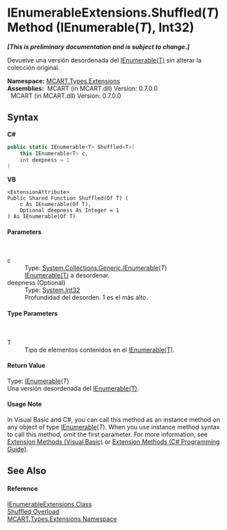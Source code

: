 # IEnumerableExtensions.Shuffled(*T*) Method (IEnumerable(*T*), Int32)
 _**\[This is preliminary documentation and is subject to change.\]**_

Devuelve una versión desordenada del <a href="http://msdn2.microsoft.com/es-es/library/9eekhta0" target="_blank">IEnumerable(T)</a> sin alterar la colección original.

**Namespace:**&nbsp;<a href="a8e71047-44e0-7000-43f0-67a6f5b9758c">MCART.Types.Extensions</a><br />**Assemblies:**&nbsp;&nbsp;MCART (in MCART.dll) Version: 0.7.0.0<br />&nbsp;&nbsp;MCART (in MCART.dll) Version: 0.7.0.0<br />

## Syntax

**C#**<br />
``` C#
public static IEnumerable<T> Shuffled<T>(
	this IEnumerable<T> c,
	int deepness = 1
)

```

**VB**<br />
``` VB
<ExtensionAttribute>
Public Shared Function Shuffled(Of T) ( 
	c As IEnumerable(Of T),
	Optional deepness As Integer = 1
) As IEnumerable(Of T)
```


#### Parameters
&nbsp;<dl><dt>c</dt><dd>Type: <a href="http://msdn2.microsoft.com/es-es/library/9eekhta0" target="_blank">System.Collections.Generic.IEnumerable</a>(*T*)<br /><a href="http://msdn2.microsoft.com/es-es/library/9eekhta0" target="_blank">IEnumerable(T)</a> a desordenar.</dd><dt>deepness (Optional)</dt><dd>Type: <a href="http://msdn2.microsoft.com/es-es/library/td2s409d" target="_blank">System.Int32</a><br />Profundidad del desorden. 1 es el más alto.</dd></dl>

#### Type Parameters
&nbsp;<dl><dt>T</dt><dd>Tipo de elementos contenidos en el <a href="http://msdn2.microsoft.com/es-es/library/9eekhta0" target="_blank">IEnumerable(T)</a>.</dd></dl>

#### Return Value
Type: <a href="http://msdn2.microsoft.com/es-es/library/9eekhta0" target="_blank">IEnumerable</a>(*T*)<br />Una versión desordenada del <a href="http://msdn2.microsoft.com/es-es/library/9eekhta0" target="_blank">IEnumerable(T)</a>.

#### Usage Note
In Visual Basic and C#, you can call this method as an instance method on any object of type <a href="http://msdn2.microsoft.com/es-es/library/9eekhta0" target="_blank">IEnumerable</a>(*T*). When you use instance method syntax to call this method, omit the first parameter. For more information, see <a href="http://msdn.microsoft.com/en-us/library/bb384936.aspx">Extension Methods (Visual Basic)</a> or <a href="http://msdn.microsoft.com/en-us/library/bb383977.aspx">Extension Methods (C# Programming Guide)</a>.

## See Also


#### Reference
<a href="b12b3254-391f-e729-a551-2fdb7baa0685">IEnumerableExtensions Class</a><br /><a href="eba03d8a-a639-d021-2f0d-83d0083325c0">Shuffled Overload</a><br /><a href="a8e71047-44e0-7000-43f0-67a6f5b9758c">MCART.Types.Extensions Namespace</a><br />